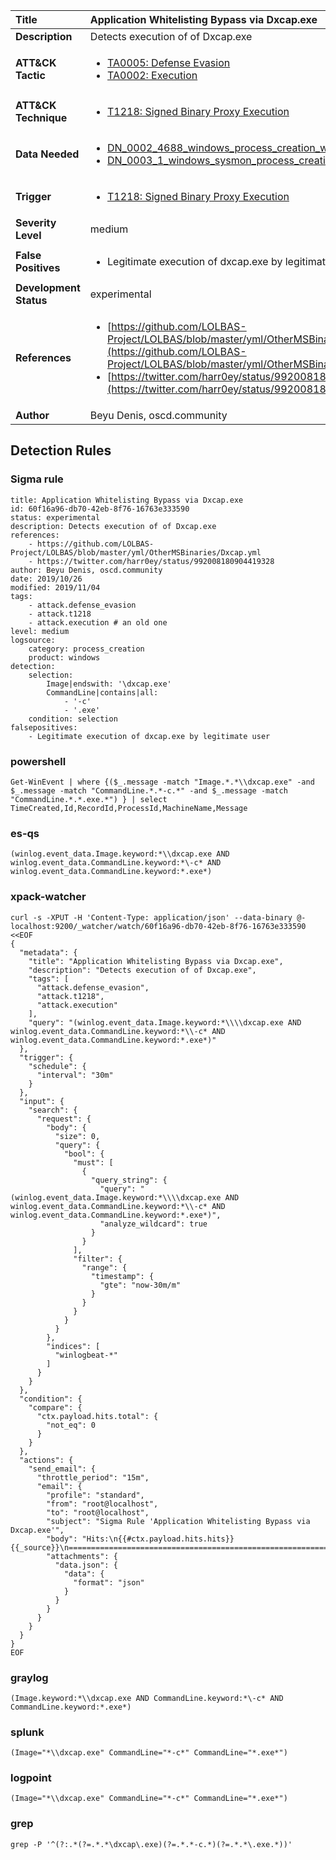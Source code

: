 | Title                    | Application Whitelisting Bypass via Dxcap.exe       |
|:-------------------------|:------------------|
| **Description**          | Detects execution of of Dxcap.exe |
| **ATT&amp;CK Tactic**    |  <ul><li>[TA0005: Defense Evasion](https://attack.mitre.org/tactics/TA0005)</li><li>[TA0002: Execution](https://attack.mitre.org/tactics/TA0002)</li></ul>  |
| **ATT&amp;CK Technique** | <ul><li>[T1218: Signed Binary Proxy Execution](https://attack.mitre.org/techniques/T1218)</li></ul>  |
| **Data Needed**          | <ul><li>[DN_0002_4688_windows_process_creation_with_commandline](../Data_Needed/DN_0002_4688_windows_process_creation_with_commandline.md)</li><li>[DN_0003_1_windows_sysmon_process_creation](../Data_Needed/DN_0003_1_windows_sysmon_process_creation.md)</li></ul>  |
| **Trigger**              | <ul><li>[T1218: Signed Binary Proxy Execution](../Triggers/T1218.md)</li></ul>  |
| **Severity Level**       | medium |
| **False Positives**      | <ul><li>Legitimate execution of dxcap.exe by legitimate user</li></ul>  |
| **Development Status**   | experimental |
| **References**           | <ul><li>[https://github.com/LOLBAS-Project/LOLBAS/blob/master/yml/OtherMSBinaries/Dxcap.yml](https://github.com/LOLBAS-Project/LOLBAS/blob/master/yml/OtherMSBinaries/Dxcap.yml)</li><li>[https://twitter.com/harr0ey/status/992008180904419328](https://twitter.com/harr0ey/status/992008180904419328)</li></ul>  |
| **Author**               | Beyu Denis, oscd.community |


## Detection Rules

### Sigma rule

```
title: Application Whitelisting Bypass via Dxcap.exe
id: 60f16a96-db70-42eb-8f76-16763e333590
status: experimental
description: Detects execution of of Dxcap.exe
references:
    - https://github.com/LOLBAS-Project/LOLBAS/blob/master/yml/OtherMSBinaries/Dxcap.yml
    - https://twitter.com/harr0ey/status/992008180904419328
author: Beyu Denis, oscd.community
date: 2019/10/26
modified: 2019/11/04
tags:
    - attack.defense_evasion
    - attack.t1218
    - attack.execution # an old one
level: medium
logsource:
    category: process_creation
    product: windows
detection:
    selection:
        Image|endswith: '\dxcap.exe'
        CommandLine|contains|all:
            - '-c'
            - '.exe'
    condition: selection
falsepositives:
    - Legitimate execution of dxcap.exe by legitimate user

```





### powershell
    
```
Get-WinEvent | where {($_.message -match "Image.*.*\\dxcap.exe" -and $_.message -match "CommandLine.*.*-c.*" -and $_.message -match "CommandLine.*.*.exe.*") } | select TimeCreated,Id,RecordId,ProcessId,MachineName,Message
```


### es-qs
    
```
(winlog.event_data.Image.keyword:*\\dxcap.exe AND winlog.event_data.CommandLine.keyword:*\-c* AND winlog.event_data.CommandLine.keyword:*.exe*)
```


### xpack-watcher
    
```
curl -s -XPUT -H 'Content-Type: application/json' --data-binary @- localhost:9200/_watcher/watch/60f16a96-db70-42eb-8f76-16763e333590 <<EOF
{
  "metadata": {
    "title": "Application Whitelisting Bypass via Dxcap.exe",
    "description": "Detects execution of of Dxcap.exe",
    "tags": [
      "attack.defense_evasion",
      "attack.t1218",
      "attack.execution"
    ],
    "query": "(winlog.event_data.Image.keyword:*\\\\dxcap.exe AND winlog.event_data.CommandLine.keyword:*\\-c* AND winlog.event_data.CommandLine.keyword:*.exe*)"
  },
  "trigger": {
    "schedule": {
      "interval": "30m"
    }
  },
  "input": {
    "search": {
      "request": {
        "body": {
          "size": 0,
          "query": {
            "bool": {
              "must": [
                {
                  "query_string": {
                    "query": "(winlog.event_data.Image.keyword:*\\\\dxcap.exe AND winlog.event_data.CommandLine.keyword:*\\-c* AND winlog.event_data.CommandLine.keyword:*.exe*)",
                    "analyze_wildcard": true
                  }
                }
              ],
              "filter": {
                "range": {
                  "timestamp": {
                    "gte": "now-30m/m"
                  }
                }
              }
            }
          }
        },
        "indices": [
          "winlogbeat-*"
        ]
      }
    }
  },
  "condition": {
    "compare": {
      "ctx.payload.hits.total": {
        "not_eq": 0
      }
    }
  },
  "actions": {
    "send_email": {
      "throttle_period": "15m",
      "email": {
        "profile": "standard",
        "from": "root@localhost",
        "to": "root@localhost",
        "subject": "Sigma Rule 'Application Whitelisting Bypass via Dxcap.exe'",
        "body": "Hits:\n{{#ctx.payload.hits.hits}}{{_source}}\n================================================================================\n{{/ctx.payload.hits.hits}}",
        "attachments": {
          "data.json": {
            "data": {
              "format": "json"
            }
          }
        }
      }
    }
  }
}
EOF

```


### graylog
    
```
(Image.keyword:*\\dxcap.exe AND CommandLine.keyword:*\-c* AND CommandLine.keyword:*.exe*)
```


### splunk
    
```
(Image="*\\dxcap.exe" CommandLine="*-c*" CommandLine="*.exe*")
```


### logpoint
    
```
(Image="*\\dxcap.exe" CommandLine="*-c*" CommandLine="*.exe*")
```


### grep
    
```
grep -P '^(?:.*(?=.*.*\dxcap\.exe)(?=.*.*-c.*)(?=.*.*\.exe.*))'
```



